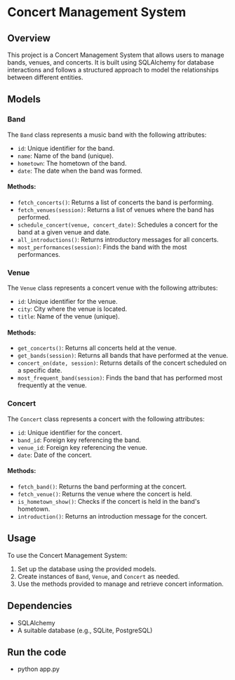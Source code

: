 # Concert Management System

## Overview
This project is a Concert Management System that allows users to manage bands, venues, and concerts. It is built using SQLAlchemy for database interactions and follows a structured approach to model the relationships between different entities.


## Models

### Band
The `Band` class represents a music band with the following attributes:
- `id`: Unique identifier for the band.
- `name`: Name of the band (unique).
- `hometown`: The hometown of the band.
- `date`: The date when the band was formed.

#### Methods:
- `fetch_concerts()`: Returns a list of concerts the band is performing.
- `fetch_venues(session)`: Returns a list of venues where the band has performed.
- `schedule_concert(venue, concert_date)`: Schedules a concert for the band at a given venue and date.
- `all_introductions()`: Returns introductory messages for all concerts.
- `most_performances(session)`: Finds the band with the most performances.

### Venue
The `Venue` class represents a concert venue with the following attributes:
- `id`: Unique identifier for the venue.
- `city`: City where the venue is located.
- `title`: Name of the venue (unique).

#### Methods:
- `get_concerts()`: Returns all concerts held at the venue.
- `get_bands(session)`: Returns all bands that have performed at the venue.
- `concert_on(date, session)`: Returns details of the concert scheduled on a specific date.
- `most_frequent_band(session)`: Finds the band that has performed most frequently at the venue.

### Concert
The `Concert` class represents a concert with the following attributes:
- `id`: Unique identifier for the concert.
- `band_id`: Foreign key referencing the band.
- `venue_id`: Foreign key referencing the venue.
- `date`: Date of the concert.

#### Methods:
- `fetch_band()`: Returns the band performing at the concert.
- `fetch_venue()`: Returns the venue where the concert is held.
- `is_hometown_show()`: Checks if the concert is held in the band's hometown.
- `introduction()`: Returns an introduction message for the concert.

## Usage
To use the Concert Management System:
1. Set up the database using the provided models.
2. Create instances of `Band`, `Venue`, and `Concert` as needed.
3. Use the methods provided to manage and retrieve concert information.

## Dependencies
- SQLAlchemy
- A suitable database (e.g., SQLite, PostgreSQL)

## Run the code
- python app.py

